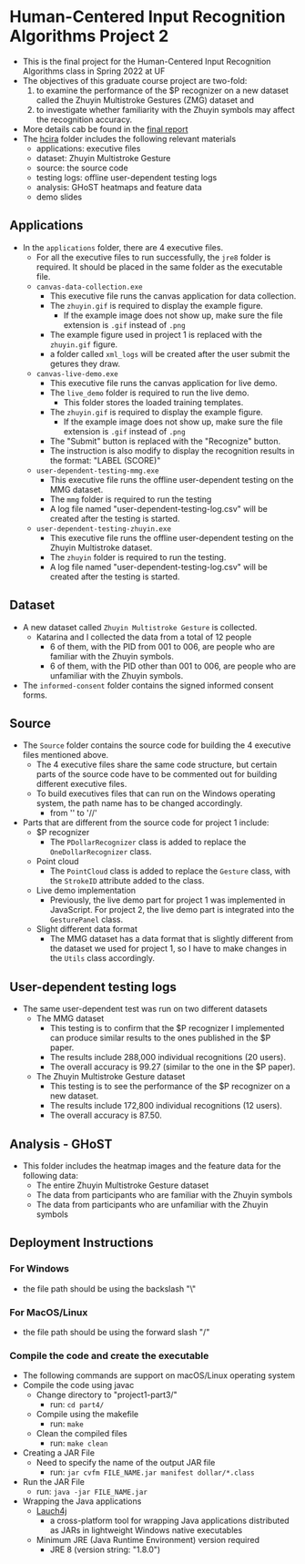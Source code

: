 # Human-Centered Input Recognition Algorithms Project 2

* This is the final project for the Human-Centered Input Recognition Algorithms class in Spring 2022 at UF
* The objectives of this graduate course project are two-fold: 
  1. to examine the performance of the $P recognizer on a new dataset called the Zhuyin Multistroke Gestures (ZMG) dataset and 
  2. to investigate whether familiarity with the Zhuyin symbols may affect the recognition accuracy.
* More details cab be found in the [final report](./HCIRA-Proj2-report-yupengchen.pdf)
* The [hcira](./hcira/) folder includes the following relevant materials
  * applications: executive files
  * dataset: Zhuyin Multistroke Gesture
  * source: the source code
  * testing logs: offline user-dependent testing logs
  * analysis: GHoST heatmaps and feature data
  * demo slides

## Applications

* In the ```applications``` folder, there are 4 executive files.
  * For all the executive files to run successfully, the ```jre8``` folder is required. It should be placed in the same folder as the executable file.
  * ```canvas-data-collection.exe```
    * This executive file runs the canvas application for data collection.
    * The ```zhuyin.gif``` is required to display the example figure.
      * If the example image does not show up, make sure the file extension is ```.gif``` instead of ```.png```
    * The example figure used in project 1 is replaced with the ```zhuyin.gif``` figure.
    * a folder called ```xml_logs``` will be created after the user submit the getures they draw.
  * ```canvas-live-demo.exe```
    * This executive file runs the canvas application for live demo.
    * The ```live_demo``` folder is required to run the live demo.
      * This folder stores the loaded training templates.
    * The ```zhuyin.gif``` is required to display the example figure.
      * If the example image does not show up, make sure the file extension is ```.gif``` instead of ```.png```
    * The "Submit" button is replaced with the "Recognize" button.
    * The instruction is also modify to display the recognition results in the format: "LABEL (SCORE)"
  * ```user-dependent-testing-mmg.exe```
    * This executive file runs the offline user-dependent testing on the MMG dataset.
    * The ```mmg``` folder is required to run the testing
    * A log file named "user-dependent-testing-log.csv" will be created after the testing is started.
  * ```user-dependent-testing-zhuyin.exe```
    * This executive file runs the offline user-dependent testing on the Zhuyin Multistroke dataset.
    * The ```zhuyin``` folder is required to run the testing.
    * A log file named "user-dependent-testing-log.csv" will be created after the testing is started.

## Dataset

* A new dataset called ```Zhuyin Multistroke Gesture``` is collected.
  * Katarina and I collected the data from a total of 12 people 
    * 6 of them, with the PID from 001 to 006, are people who are familiar with the Zhuyin symbols.
    * 6 of them, with the PID other than 001 to 006, are people who are unfamiliar with the Zhuyin symbols.
* The ```informed-consent``` folder contains the signed informed consent forms.

## Source

* The ```Source``` folder contains the source code for building the 4 executive files mentioned above.
  * The 4 executive files share the same code structure, but certain parts of the source code have to be commented out for building different executive files.
  * To build executives files that can run on the Windows operating system, the path name has to be changed accordingly.
    * from '\' to '//'
* Parts that are different from the source code for project 1 include:
  * $P recognizer
    * The ```PDollarRecognizer``` class is added to replace the ```OneDollarRecognizer``` class.
  * Point cloud
    * The ```PointCloud``` class is added to replace the ```Gesture``` class, with the ```StrokeID``` attribute added to the class.
  * Live demo implementation
    * Previously, the live demo part for project 1 was implemented in JavaScript. For project 2, the live demo part is integrated into the ```GesturePanel``` class.
  * Slight different data format
    * The MMG dataset has a data format that is slightly different from the dataset we used for project 1, so I have to make changes in the ```Utils``` class accordingly.

## User-dependent testing logs

* The same user-dependent test was run on two different datasets
  * The MMG dataset
    * This testing is to confirm that the $P recognizer I implemented can produce similar results to the ones published in the $P paper.
    * The results include 288,000 individual recognitions (20 users).
    * The overall accuracy is 99.27 (similar to the one in the $P paper).
  * The Zhuyin Multistroke Gesture dataset
    * This testing is to see the performance of the $P recognizer on a new dataset.
    * The results include 172,800 individual recognitions (12 users).
    * The overall accuracy is 87.50.

## Analysis - GHoST

* This folder includes the heatmap images and the feature data for the following data:
  * The entire Zhuyin Multistroke Gesture dataset
  * The data from participants who are familiar with the Zhuyin symbols
  * The data from participants who are unfamiliar with the Zhuyin symbols

## Deployment Instructions

### For Windows

* the file path should be using the backslash "\\"

### For MacOS/Linux

* the file path should be using the forward slash "/"

### Compile the code and create the executable

* The following commands are support on macOS/Linux operating system
* Compile the code using javac
  * Change directory to "project1-part3/"
    * run: ```cd part4/```
  * Compile using the makefile
    * run: ```make```
  * Clean the compiled files
    * run: ```make clean```
* Creating a JAR File
  * Need to specify the name of the output JAR file
    * run: ```jar cvfm FILE_NAME.jar manifest dollar/*.class```
* Run the JAR File
  * run: ```java -jar FILE_NAME.jar```
* Wrapping the Java applications
  * [Lauch4j](http://launch4j.sourceforge.net/index.html)
    * a cross-platform tool for wrapping Java applications distributed as JARs in lightweight Windows native executables
  * Minimum JRE (Java Runtime Environment) version required
    * JRE 8 (version string: "1.8.0")
